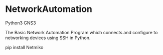 # NetworkAutomation
 Python3
 GNS3
 
 The Basic Network Automation Program which connects and configure to networking devices using SSH in Python.
 
 pip install Netmiko
